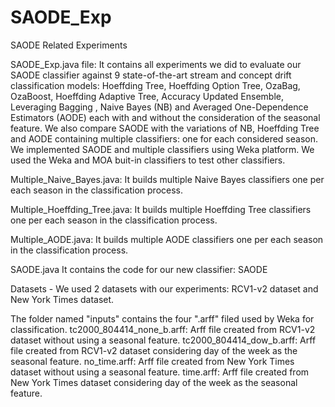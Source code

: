 # SAODE_Exp
SAODE Related Experiments

SAODE_Exp.java file: 
It contains all experiments we did to evaluate our SAODE classifier against 9 state-of-the-art stream and concept drift classification models: Hoeffding Tree, Hoeffding Option Tree, OzaBag, OzaBoost, Hoeffding Adaptive Tree, Accuracy Updated Ensemble, Leveraging Bagging , Naive Bayes (NB) and Averaged One-Dependence Estimators (AODE) each with and without the consideration of the seasonal feature. We also compare SAODE with the variations of NB, Hoeffding Tree and AODE containing multiple classifiers: one for each considered season. We implemented SAODE and multiple classifiers using Weka platform. We used the Weka and MOA buit-in classifiers to test other classifiers.

Multiple_Naive_Bayes.java: 
It builds multiple Naive Bayes classifiers one per each season in the classification process.

Multiple_Hoeffding_Tree.java: 
It builds multiple Hoeffding Tree classifiers one per each season in the classification process.

Multiple_AODE.java: 
It builds multiple AODE classifiers one per each season in the classification process.

SAODE.java
It contains the code for our new classifier: SAODE

Datasets - We used 2 datasets with our experiments: RCV1-v2 dataset and New York Times dataset.

The folder named "inputs" contains the four ".arff" filed used by Weka for classification. 
tc2000_804414_none_b.arff: Arff file created from RCV1-v2 dataset without using a seasonal feature.
tc2000_804414_dow_b.arff: Arff file created from RCV1-v2 dataset considering day of the week as the seasonal feature.
no_time.arff: Arff file created from New York Times dataset without using a seasonal feature.
time.arff: Arff file created from New York Times dataset considering day of the week as the seasonal feature.
